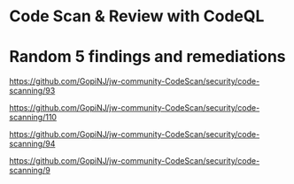 # Code Scan & Review with CodeQL


# Random 5 findings and remediations

https://github.com/GopiNJ/jw-community-CodeScan/security/code-scanning/93

https://github.com/GopiNJ/jw-community-CodeScan/security/code-scanning/110

https://github.com/GopiNJ/jw-community-CodeScan/security/code-scanning/94

https://github.com/GopiNJ/jw-community-CodeScan/security/code-scanning/9

